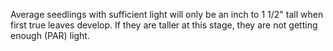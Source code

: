 Average seedlings with sufficient light will only be an inch to 1 1/2" tall when first true leaves develop.  If they are taller at this stage, they are not getting enough (PAR) light.